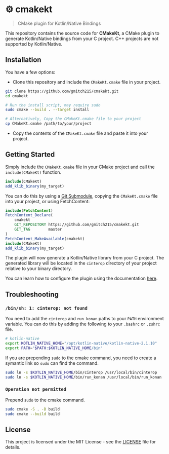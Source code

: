 # ⚙️ cmakekt

> CMake plugin for Kotlin/Native Bindings

This repository contains the source code for **CMakeKt**, a CMake plugin to generate Kotlin/Native bindings from your C project. C++ projects are not supported by Kotlin/Native.

## Installation

You have a few options:

- Clone this repository and include the `CMakeKt.cmake` file in your project.

```bash
git clone https://github.com/gmitch215/cmakekt.git
cd cmakekt

# Run the install script, may require sudo
sudo cmake --build . --target install

# Alternatively, Copy the CMakeKt.cmake file to your project
cp CMakeKt.cmake /path/to/your/project
```

- Copy the contents of the `CMakeKt.cmake` file and paste it into your project.

## Getting Started

Simply include the `CMakeKt.cmake` file in your CMake project and call the `include(CMakeKt)` function.

```cmake
include(CMakeKt)
add_klib_binary(my_target)
```

You can do this by using a [Git Submodule](https://git-scm.com/book/en/v2/Git-Tools-Submodules), copying the `CMakeKt.cmake` file into your project, or using FetchContent:

```cmake
include(FetchContent)
FetchContent_Declare(
    cmakekt
    GIT_REPOSITORY https://github.com/gmitch215/cmakekt.git
    GIT_TAG        master
)
FetchContent_MakeAvailable(cmakekt)
include(CMakeKt)
add_klib_binary(my_target)
```

The plugin will now generate a Kotlin/Native library from your C project. The generated library will be located in the `cinterop` directory of your project relative to your binary directory.

You can learn how to configure the plugin using the documentation [here](https://docs.gmitch215.dev/cmakekt/).

## Troubleshooting

### `/bin/sh: 1: cinterop: not found`

You need to add the `cinterop` and `run_konan` paths to your `PATH` environment variable. You can do this by adding the following to your `.bashrc` or `.zshrc` file.

```bash
# kotlin-native
export KOTLIN_NATIVE_HOME="/opt/kotlin-native/kotlin-native-2.1.10"
export PATH="$PATH:$KOTLIN_NATIVE_HOME/bin"
```

If you are prepending `sudo` to the cmake command, you need to create a symantic link so `sudo` can find the command.

```bash
sudo ln -s $KOTLIN_NATIVE_HOME/bin/cinterop /usr/local/bin/cinterop
sudo ln -s $KOTLIN_NATIVE_HOME/bin/run_konan /usr/local/bin/run_konan
```

### `Operation not permitted`

Prepend `sudo` to the cmake command.

```bash
sudo cmake -S . -B build
sudo cmake --build build
```

## License

This project is licensed under the MIT License - see the [LICENSE](LICENSE) file for details.
